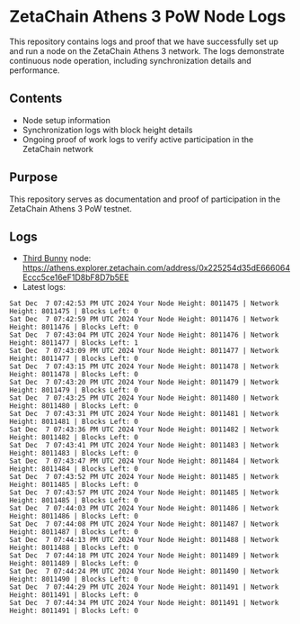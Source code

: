 # ZetaChain Athens 3 PoW Node Logs
This repository contains logs and proof that we have successfully set up and run a node on the ZetaChain Athens 3 network. The logs demonstrate continuous node operation, including synchronization details and performance.

## Contents
- Node setup information
- Synchronization logs with block height details
- Ongoing proof of work logs to verify active participation in the ZetaChain network

## Purpose
This repository serves as documentation and proof of participation in the ZetaChain Athens 3 PoW testnet.

## Logs

- [Third Bunny](https://thirdbunny.xyz/) node: https://athens.explorer.zetachain.com/address/0x225254d35dE666064Eccc5ce16eF1D8bF8D7b5EE
- Latest logs:
```
Sat Dec  7 07:42:53 PM UTC 2024 Your Node Height: 8011475 | Network Height: 8011475 | Blocks Left: 0
Sat Dec  7 07:42:59 PM UTC 2024 Your Node Height: 8011476 | Network Height: 8011476 | Blocks Left: 0
Sat Dec  7 07:43:04 PM UTC 2024 Your Node Height: 8011476 | Network Height: 8011477 | Blocks Left: 1
Sat Dec  7 07:43:09 PM UTC 2024 Your Node Height: 8011477 | Network Height: 8011477 | Blocks Left: 0
Sat Dec  7 07:43:15 PM UTC 2024 Your Node Height: 8011478 | Network Height: 8011478 | Blocks Left: 0
Sat Dec  7 07:43:20 PM UTC 2024 Your Node Height: 8011479 | Network Height: 8011479 | Blocks Left: 0
Sat Dec  7 07:43:25 PM UTC 2024 Your Node Height: 8011480 | Network Height: 8011480 | Blocks Left: 0
Sat Dec  7 07:43:31 PM UTC 2024 Your Node Height: 8011481 | Network Height: 8011481 | Blocks Left: 0
Sat Dec  7 07:43:36 PM UTC 2024 Your Node Height: 8011482 | Network Height: 8011482 | Blocks Left: 0
Sat Dec  7 07:43:41 PM UTC 2024 Your Node Height: 8011483 | Network Height: 8011483 | Blocks Left: 0
Sat Dec  7 07:43:47 PM UTC 2024 Your Node Height: 8011484 | Network Height: 8011484 | Blocks Left: 0
Sat Dec  7 07:43:52 PM UTC 2024 Your Node Height: 8011485 | Network Height: 8011485 | Blocks Left: 0
Sat Dec  7 07:43:57 PM UTC 2024 Your Node Height: 8011485 | Network Height: 8011485 | Blocks Left: 0
Sat Dec  7 07:44:03 PM UTC 2024 Your Node Height: 8011486 | Network Height: 8011486 | Blocks Left: 0
Sat Dec  7 07:44:08 PM UTC 2024 Your Node Height: 8011487 | Network Height: 8011487 | Blocks Left: 0
Sat Dec  7 07:44:13 PM UTC 2024 Your Node Height: 8011488 | Network Height: 8011488 | Blocks Left: 0
Sat Dec  7 07:44:18 PM UTC 2024 Your Node Height: 8011489 | Network Height: 8011489 | Blocks Left: 0
Sat Dec  7 07:44:24 PM UTC 2024 Your Node Height: 8011490 | Network Height: 8011490 | Blocks Left: 0
Sat Dec  7 07:44:29 PM UTC 2024 Your Node Height: 8011491 | Network Height: 8011491 | Blocks Left: 0
Sat Dec  7 07:44:34 PM UTC 2024 Your Node Height: 8011491 | Network Height: 8011491 | Blocks Left: 0
```
